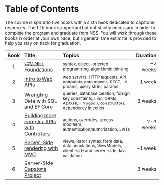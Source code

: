 # Table of Contents
The course is split into five books with a sixth book dedicated to capstone resources. The fifth book is important but not strictly necessary in order to complete the program and graduate from NSS. You will work through these books in order at your own pace, but a general time estimate is provided to help you stay on track for graduation.

|Book|Title|Topics|Duration|
|:-:|:--|:--|--:|
|1|[C#/.NET Foundations](./book-1-foundations/README.md)|<sub>syntax, object-oriented programming, algorithmic thinking </sub>| ~2 weeks 
|2|[Intro to Web APIs](./book-2-web-apis/README.md)|<sub> web servers, HTTP requests, API endpoints, data models, REST, url params, query string params </sub> | ~1 week|
|3|[Wrangling Data with SQL and EF Core](./book-3-sql-efcore/README.md)|<sub> queries, database creation, foreign key constraints, Linq, ORMs, ADO.NET(Npgsql), constructors, dependency injection</sub> |3 weeks|
|4|[Building more complex APIs with Controllers](./book-4-controllers/README.md)| <sub> actions, overrides, access modifiers, authentication/authorization, JWTs </sub> | 2-3 weeks | 
|5|[Server-Side rendering with MVC](./book-5-mvc/README.md)| <sub> views, Razor syntax, form data, data annotations, ViewModels, client-side and server-side data validation </sub> | ~1 week |
|6|[Server-Side Capstone Project](./book-6-capstones/README.md)| | 3 weeks|